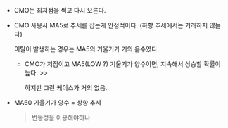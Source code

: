 * CMO는 최저점을 찍고 다시 오른다.

* CMO 사용시 MA5로 추세를 잡는게 안정적이다. (하향 추세에서는 거래하지 않늗다)

  이탈이 발생하는 경우는 MA5의 기울기가 거의 음수였다.

  * CMO가 저점이고 MA5(LOW ?) 기울기가 양수이면, 지속해서 상승할 확률이 높다. >> 

    하지만 그런 케이스가 거의 없음..

* MA60 기울기가 양수 = 상향 추세

  > 변동성을 이용해야하나



​	



